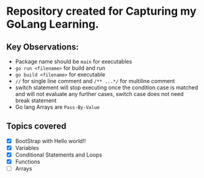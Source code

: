 # Repository created for Capturing my GoLang Learning.

## Key Observations:
* Package name should be `main` for executables
* `go run <filename>` for build and run
* `go build <filename>` for executable
* `//` for single line comment and `/** ...*/` for multiline comment
* switch statement will stop executing once the condition case is matched and will not evaluate any further cases, switch case does not need break statement
* Go lang Arrays are `Pass-By-Value`


## Topics covered
- [x] BootStrap with Hello world!!
- [x] Variables
- [x] Conditional Statements and Loops
- [x] Functions
- [ ] Arrays
